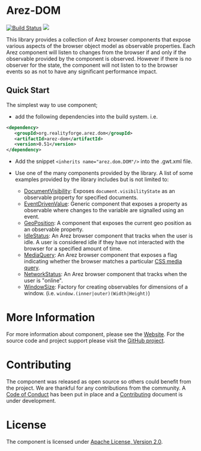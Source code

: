 # Arez-DOM

[![Build Status](https://secure.travis-ci.org/arez/arez-dom.svg?branch=master)](http://travis-ci.org/arez/arez-dom)
[<img src="https://img.shields.io/maven-central/v/org.realityforge.arez.dom/arez-dom.svg?label=latest%20release"/>](http://search.maven.org/#search%7Cga%7C1%7Cg%3A%22org.realityforge.arez.dom%22)

This library provides a collection of Arez browser components that expose various aspects of the browser object
model as observable properties. Each Arez component will listen to changes from the browser if and only if the
observable provided by the component is observed. However if there is no observer for the state, the component will
not listen to to the browser events so as not to have any significant performance impact.

## Quick Start

The simplest way to use component;

* add the following dependencies into the build system. i.e.

```xml
<dependency>
   <groupId>org.realityforge.arez.dom</groupId>
   <artifactId>arez-dom</artifactId>
   <version>0.51</version>
</dependency>
```

* Add the snippet `<inherits name="arez.dom.DOM"/>` into the .gwt.xml file.

* Use one of the many components provided by the library. A list of some examples provided
  by the library includes but is not limited to:

  * [DocumentVisibility](https://arez.github.io/dom/index.html?arez/dom/DocumentVisibility.html): Exposes `document.visibilityState` as an observable property for specified documents.
  * [EventDrivenValue](https://arez.github.io/dom/index.html?arez/dom/EventDrivenValue.html): Generic component that exposes a property as observable where changes to the variable are signalled using an event.
  * [GeoPosition](https://arez.github.io/dom/index.html?arez/dom/GeoPosition.html): A component that exposes the current geo position as an observable property.
  * [IdleStatus](https://arez.github.io/dom/index.html?arez/dom/IdleStatus.html): An Arez browser component that tracks when the user is idle. A user is considered idle if they have not interacted with the browser for a specified amount of time.
  * [MediaQuery](https://arez.github.io/dom/index.html?arez/dom/MediaQuery.html): An Arez browser component that exposes a flag indicating whether the browser matches a particular [CSS media query](https://developer.mozilla.org/en-US/docs/Web/CSS/Media_Queries).
  * [NetworkStatus](https://arez.github.io/dom/index.html?arez/dom/NetworkStatus.html): An Arez browser component that tracks when the user is "online".
  * [WindowSize](https://arez.github.io/dom/index.html?arez/dom/WindowSize.html): Factory for creating observables for dimensions of a window. (i.e. `window.(inner|outer)(Width|Height)`)

# More Information

For more information about component, please see the [Website](https://arez.github.io/dom). For the
source code and project support please visit the [GitHub project](https://github.com/arez/arez-dom).

# Contributing

The component was released as open source so others could benefit from the project. We are thankful for any
contributions from the community. A [Code of Conduct](CODE_OF_CONDUCT.md) has been put in place and
a [Contributing](CONTRIBUTING.md) document is under development.

# License

The component is licensed under [Apache License, Version 2.0](LICENSE).
